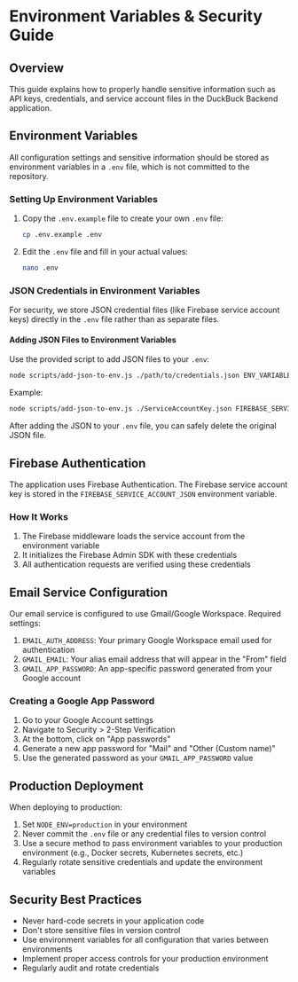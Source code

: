 # Environment Variables & Security Guide

## Overview

This guide explains how to properly handle sensitive information such as API keys, credentials, and service account files in the DuckBuck Backend application.

## Environment Variables

All configuration settings and sensitive information should be stored as environment variables in a `.env` file, which is not committed to the repository.

### Setting Up Environment Variables

1. Copy the `.env.example` file to create your own `.env` file:
   ```bash
   cp .env.example .env
   ```

2. Edit the `.env` file and fill in your actual values:
   ```bash
   nano .env
   ```

### JSON Credentials in Environment Variables

For security, we store JSON credential files (like Firebase service account keys) directly in the `.env` file rather than as separate files.

#### Adding JSON Files to Environment Variables

Use the provided script to add JSON files to your `.env`:

```bash
node scripts/add-json-to-env.js ./path/to/credentials.json ENV_VARIABLE_NAME
```

Example:
```bash
node scripts/add-json-to-env.js ./ServiceAccountKey.json FIREBASE_SERVICE_ACCOUNT_JSON
```

After adding the JSON to your `.env` file, you can safely delete the original JSON file.

## Firebase Authentication

The application uses Firebase Authentication. The Firebase service account key is stored in the `FIREBASE_SERVICE_ACCOUNT_JSON` environment variable.

### How It Works

1. The Firebase middleware loads the service account from the environment variable
2. It initializes the Firebase Admin SDK with these credentials
3. All authentication requests are verified using these credentials

## Email Service Configuration

Our email service is configured to use Gmail/Google Workspace. Required settings:

1. `EMAIL_AUTH_ADDRESS`: Your primary Google Workspace email used for authentication
2. `GMAIL_EMAIL`: Your alias email address that will appear in the "From" field
3. `GMAIL_APP_PASSWORD`: An app-specific password generated from your Google account

### Creating a Google App Password

1. Go to your Google Account settings
2. Navigate to Security > 2-Step Verification
3. At the bottom, click on "App passwords"
4. Generate a new app password for "Mail" and "Other (Custom name)"
5. Use the generated password as your `GMAIL_APP_PASSWORD` value

## Production Deployment

When deploying to production:

1. Set `NODE_ENV=production` in your environment
2. Never commit the `.env` file or any credential files to version control
3. Use a secure method to pass environment variables to your production environment (e.g., Docker secrets, Kubernetes secrets, etc.)
4. Regularly rotate sensitive credentials and update the environment variables

## Security Best Practices

- Never hard-code secrets in your application code
- Don't store sensitive files in version control
- Use environment variables for all configuration that varies between environments
- Implement proper access controls for your production environment
- Regularly audit and rotate credentials
